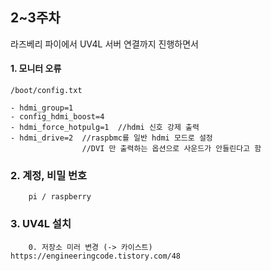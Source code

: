 ## 2~3주차
라즈베리 파이에서 UV4L 서버 연결까지 진행하면서 
#### 1. 모니터 오류
  `/boot/config.txt`
  
    - hdmi_group=1
    - config_hdmi_boost=4
    - hdmi_force_hotpulg=1  //hdmi 신호 강제 출력
    - hdmi_drive=2  //raspbmc를 일반 hdmi 모드로 설정
                    //DVI 만 출력하는 옵션으로 사운드가 안들린다고 함
                    
 
 ### 2. 계정, 비밀 번호
        pi / raspberry
        
 ### 3. UV4L 설치
        0. 저장소 미러 변경 (-> 카이스트) https://engineeringcode.tistory.com/48
